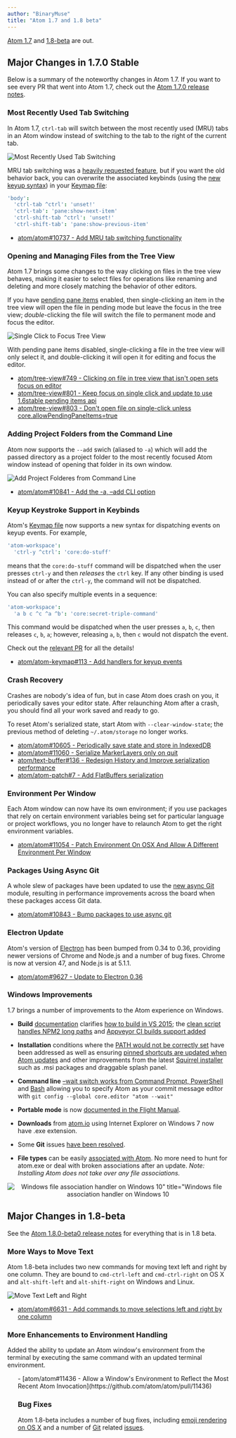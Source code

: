 ```yaml
---
author: "BinaryMuse"
title: "Atom 1.7 and 1.8 beta"
---
```


[Atom 1.7](/) and [1.8-beta](/beta) are out.

<!--more-->

## Major Changes in 1.7.0 Stable

Below is a summary of the noteworthy changes in Atom 1.7. If you want to see every PR that went into Atom 1.7, check out the [Atom 1.7.0 release notes](https://github.com/atom/atom/releases/tag/v1.7.0).

### Most Recently Used Tab Switching

In Atom 1.7, `ctrl-tab` will switch between the most recently used (MRU) tabs in an Atom window instead of switching to the tab to the right of the current tab.

![Most Recently Used Tab Switching](/assets/images/blog.atom.io/img/posts/mru-tab-switching.gif)

MRU tab switching was a [heavily requested feature](https://github.com/atom/atom/issues/5344), but if you want the old behavior back, you can overwrite the associated keybinds (using the [new keyup syntax](#keyup-keystroke-support-in-keybinds)) in your [Keymap file](https://flight-manual.atom-editor.cc/using-atom/sections/basic-customization/#_customizing_keybindings):

```coffee
'body':
  'ctrl-tab ^ctrl': 'unset!'
  'ctrl-tab': 'pane:show-next-item'
  'ctrl-shift-tab ^ctrl': 'unset!'
  'ctrl-shift-tab': 'pane:show-previous-item'
```

- [atom/atom#10737 - Add MRU tab switching functionality](https://github.com/atom/atom/pull/10737)

### Opening and Managing Files from the Tree View

Atom 1.7 brings some changes to the way clicking on files in the tree view behaves, making it easier to select files for operations like renaming and deleting and more closely matching the behavior of other editors.

If you have [pending pane items](/blog/2016/03/17/atom-1-6-and-1-7-beta#pending-pane-items) enabled, then single-clicking an item in the tree view will open the file in pending mode but leave the focus in the tree view; _double_-clicking the file will switch the file to permanent mode and focus the editor.

![Single Click to Focus Tree View](/assets/images/blog.atom.io/img/posts/single-click-tree-view-pending-on.gif)

With pending pane items disabled, single-clicking a file in the tree view will only select it, and double-clicking it will open it for editing and focus the editor.

- [atom/tree-view#749 - Clicking on file in tree view that isn't open sets focus on editor](https://github.com/atom/tree-view/issues/749)
- [atom/tree-view#801 - Keep focus on single click and update to use 1.6stable pending items api](https://github.com/atom/tree-view/pull/801)
- [atom/tree-view#803 - Don't open file on single-click unless core.allowPendingPaneItems=true](https://github.com/atom/tree-view/pull/803)

### Adding Project Folders from the Command Line

Atom now supports the `--add` swich (aliased to `-a`) which will add the passed directory as a project folder to the most recently focused Atom window instead of opening that folder in its own window.

![Add Project Folderes from Command Line](/assets/images/blog.atom.io/img/posts/atom-add-command-line.gif)

- [atom/atom#10841 - Add the -a, –add CLI option](https://github.com/atom/atom/pull/10841)

### Keyup Keystroke Support in Keybinds

Atom's [Keymap file](https://flight-manual.atom-editor.cc/using-atom/sections/basic-customization/#_customizing_keybindings) now supports a new syntax for dispatching events on keyup events. For example,

```coffee
'atom-workspace':
  'ctrl-y ^ctrl': 'core:do-stuff'
```

means that the `core:do-stuff` command will be dispatched when the user presses `ctrl-y` and then _releases_ the `ctrl` key. If any other binding is used instead of or after the `ctrl-y`, the command will not be dispatched.

You can also specify multiple events in a sequence:

```coffee
'atom-workspace':
  'a b c ^c ^a ^b': 'core:secret-triple-command'
```

This command would be dispatched when the user presses `a`, `b`, `c`, then releases `c`, `b`, `a`; however, releasing `a`, `b`, then `c` would not dispatch the event.

Check out the [relevant PR](https://github.com/atom/atom-keymap/pull/113) for all the details!

- [atom/atom-keymap#113 - Add handlers for keyup events](https://github.com/atom/atom-keymap/pull/113)

### Crash Recovery

Crashes are nobody's idea of fun, but in case Atom does crash on you, it periodically saves your editor state. After relaunching Atom after a crash, you should find all your work saved and ready to go.

To reset Atom's serialized state, start Atom with `--clear-window-state`; the previous method of deleting `~/.atom/storage` no longer works.

- [atom/atom#10605 - Periodically save state and store in IndexedDB](https://github.com/atom/atom/pull/10605)
- [atom/atom#11060 - Serialize MarkerLayers only on quit](https://github.com/atom/atom/pull/11060)
- [atom/text-buffer#136 - Redesign History and Improve serialization performance](https://github.com/atom/text-buffer/pull/136)
- [atom/atom-patch#7 - Add FlatBuffers serialization](https://github.com/atom/atom-patch/pull/7)

### Environment Per Window

Each Atom window can now have its own environment; if you use packages that rely on certain environment variables being set for particular language or project workflows, you no longer have to relaunch Atom to get the right environment variables.

- [atom/atom#11054 - Patch Environment On OSX And Allow A Different Environment Per Window](https://github.com/atom/atom/pull/11054)

### Packages Using Async Git

A whole slew of packages have been updated to use the [new async Git](/blog/2016/03/17/atom-1-6-and-1-7-beta#async-git) module, resulting in performance improvements across the board when these packages access Git data.

- [atom/atom#10843 - Bump packages to use async git](https://github.com/atom/atom/pull/10843)

### Electron Update

Atom's version of [Electron](https://electronjs.org/) has been bumped from 0.34 to 0.36, providing newer versions of Chrome and Node.js and a number of bug fixes. Chrome is now at version 47, and Node.js is at 5.1.1.

- [atom/atom#9627 - Update to Electron 0.36](https://github.com/atom/atom/pull/9627)

### Windows Improvements

1.7 brings a number of improvements to the Atom experience on Windows.

- **Build** [documentation](https://github.com/atom/atom/blob/master/docs/build-instructions/windows.md) clarifies [how to build in VS 2015](https://github.com/atom/atom/pull/10747); the [clean script handles NPM2 long paths](https://github.com/atom/atom/pull/10874) and [Appveyor CI builds support added](https://github.com/atom/atom/pull/9477/commits/19334be18825781967161279786cc3807598ae93)

- **Installation** conditions where the [PATH would not be correctly set](https://github.com/atom/atom/pull/10326) have been addressed as well as ensuring [pinned shortcuts are updated when Atom updates](https://github.com/atom/atom/pull/10858) and other improvements from the latest [Squirrel installer](https://github.com/Squirrel/Squirrel.Windows) such as .msi packages and draggable splash panel.
- **Command line** [–wait switch works from Command Prompt, PowerShell](https://github.com/atom/atom/pull/11053) and [Bash](https://github.com/atom/atom/pull/11103) allowing you to specify Atom as your commit message editor with
`git config --global core.editor "atom --wait"`

- **Portable mode** is now [documented in the Flight Manual](https://flight-manual.atom-editor.cc/getting-started/sections/installing-atom/#atom-on-windows).
- **Downloads** from [atom.io](/) using Internet Explorer on Windows 7 now have .exe extension.
- Some **Git** issues [have been resolved](https://github.com/atom/atom/pull/11022).
- **File types** can be easily [associated with Atom](https://github.com/atom/atom/pull/10818). No more need to hunt for atom.exe or deal with broken associations after an update. _Note: Installing Atom does not take over any file associations._

<div style="text-align: center;">

![Windows file association handler on Windows 10" title="Windows file association handler on Windows 10](/assets/images/blog.atom.io/img/posts/windows-file-association-handler.png)

</div>

## Major Changes in 1.8-beta

See the [Atom 1.8.0-beta0 release notes](https://github.com/atom/atom/releases/tag/v1.8.0-beta0) for everything that is in 1.8 beta.

### More Ways to Move Text

Atom 1.8-beta includes two new commands for moving text left and right by one column. They are bound to `cmd-ctrl-left` and `cmd-ctrl-right` on OS X and `alt-shift-left` and `alt-shift-right` on Windows and Linux.

![Move Text Left and Right](/assets/images/blog.atom.io/img/posts/move-text-left-right.gif)

- [atom/atom#6631 - Add commands to move selections left and right by one column](https://github.com/atom/atom/pull/6631)

### More Enhancements to Environment Handling

Added the ability to update an Atom window's environment from the terminal by executing the same command with an updated terminal environment.

<ul>
- [atom/atom#11436 - Allow a Window's Environment to Reflect the Most Recent Atom Invocation](https://github.com/atom/atom/pull/11436)

### Bug Fixes

Atom 1.8-beta includes a number of bug fixes, including [emoji rendering on OS X](https://github.com/atom/atom/pull/11325) and a number of [Git](https://github.com/atom/atom/issues/11214) related [issues](https://github.com/atom/atom/pull/11315).
